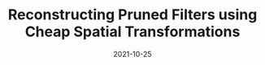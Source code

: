 ---
title: "Reconstructing Pruned Filters using Cheap Spatial Transformations"
collection: publications
permalink: /publication/2021-10-25-reconstructing-pruned-filters-using-cheap-transformations
excerpt: 'In this paper, we proposed the use of spatial basis filters
which provides a natural extension of the standard pruning
pipeline. Instead of zeroing out the pruned filters, they are
replaced with cheap spatial transformations from the remaining non-pruned filters. These trained SBF networks are able
to achieve comparable or improved results on the image
classification task across a range of datasets and architectures.'
date: 2021-10-25
venue: 'ICCV 2023 Workshop on Resource Efficient Deep Learning for Computer Vision'
paperurl: 'https://arxiv.org/abs/2110.12844'
citation: 'Miles, R., & Mikolajczyk, K. (2021). Network compression and faster inference using spatial basis filters. arXiv.'
figure: '/images/expressive_conv_overview.svg'
---